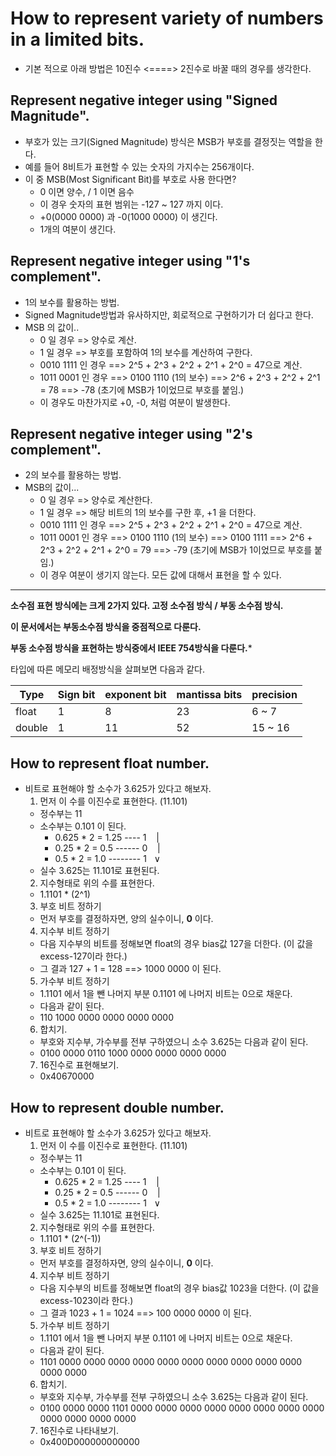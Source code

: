 <script type="text/javascript"  src="http://cdn.mathjax.org/mathjax/latest/MathJax.js?config=TeX-AMS-MML_HTMLorMML"></script>

# How to represent variety of numbers in a limited bits.
- 기본 적으로 아래 방법은 10진수 <====> 2진수로 바꿀 때의 경우를 생각한다.

## Represent negative integer using "Signed Magnitude".
- 부호가 있는 크기(Signed Magnitude) 방식은 MSB가 부호를 결정짓는 역할을 한다.
- 예를 들어 8비트가 표현할 수 있는 숫자의 가지수는 256개이다.
- 이 중 MSB(Most Significant Bit)를 부호로 사용 한다면?
  - 0 이면 양수, / 1 이면 음수
  - 이 경우 숫자의 표현 범위는 -127 ~ 127 까지 이다.
  - +0(0000 0000) 과  -0(1000 0000) 이 생긴다.
  - 1개의 여분이 생긴다.

## Represent negative integer using "1's complement".
- 1의 보수를 활용하는 방법.
- Signed Magnitude방법과 유사하지만, 회로적으로 구현하기가 더 쉽다고 한다.
- MSB 의 값이..
  - 0 일 경우 => 양수로 계산.
  - 1 일 경우 => 부호를 포함하여 1의 보수를 계산하여 구한다.
  - 0010 1111 인 경우 ==> 2^5 + 2^3 + 2^2 + 2^1 + 2^0 = 47으로 계산.
  - 1011 0001 인 경우 ==> 0100 1110 (1의 보수) ==> 2^6 + 2^3 + 2^2 + 2^1 = 78 ==> -78 (초기에 MSB가 1이었므로 부호를 붙임.)
  - 이 경우도 마찬가지로 +0, -0, 처럼 여분이 발생한다.

## Represent negative integer using "2's complement".
- 2의 보수를 활용하는 방법.
- MSB의 값이...
  - 0 일 경우 => 양수로 계산한다.
  - 1 일 경우 => 해당 비트의 1의 보수를 구한 후, +1 을 더한다.
  - 0010 1111 인 경우 ==> 2^5 + 2^3 + 2^2 + 2^1 + 2^0 = 47으로 계산.
  - 1011 0001 인 경우 ==> 0100 1110 (1의 보수) ==> 0100 1111 ==> 2^6 + 2^3 + 2^2 + 2^1 + 2^0 = 79 ==> -79 (초기에 MSB가 1이었므로 부호를 붙임.)
  - 이 경우 여분이 생기지 않는다. 모든 값에 대해서 표현을 할 수 있다.


--------------------------------
**소수점 표현 방식에는 크게 2가지 있다. 고정 소수점 방식 / 부동 소수점 방식.**

**이 문서에서는 부동소수점 방식을 중점적으로 다룬다.**

**부동 소수점 방식을 표현하는 방식중에서 IEEE 754방식을 다룬다.***

타입에 따른 메모리 배정방식을 살펴보면 다음과 같다.

| Type | Sign bit | exponent bit | mantissa bits | precision |
|------|----------|--------------|---------------|-----------|
|float | 1        | 8            | 23            | 6 ~ 7     |
|double| 1        | 11           | 52            | 15 ~ 16   |

## How to represent float number.
- 비트로 표현해야 할 소수가 3.625가 있다고 해보자.
  1. 먼저 이 수를 이진수로 표현한다. (11.101)
    - 정수부는 11
    - 소수부는 0.101 이 된다.
      - 0.625 * 2 = 1.25  ---- 1 &nbsp;&nbsp; |
      - 0.25 * 2  = 0.5 ------ 0 &nbsp;&nbsp; |
      - 0.5 * 2 = 1.0 -------- 1 &nbsp; ∨
    - 실수 3.625는 11.101로 표현된다.
  2. 지수형태로 위의 수를 표현한다.
    - 1.1101 * (2^1)
  3. 부호 비트 정하기
    - 먼저 부호를 결정하자면, 양의 실수이니, **0** 이다.
  4. 지수부 비트 정하기
    - 다음 지수부의 비트를 정해보면 float의 경우 bias값 127을 더한다. (이 값을 excess-127이라 한다.)
    - 그 결과 127 + 1 = 128 ==> 1000 0000 이 된다.
  5. 가수부 비트 정하기
    - 1.1101 에서 1을 뺀 나머지 부분 0.1101 에 나머지 비트는 0으로 채운다.
    - 다음과 같이 된다.
    - 110 1000 0000 0000 0000 0000
  6. 합치기.
    - 부호와 지수부, 가수부를 전부 구하였으니 소수 3.625는 다음과 같이 된다.
    - 0100 0000 0110 1000 0000 0000 0000 0000
  7. 16진수로 표현해보기.
    - 0x40670000

## How to represent double number.
- 비트로 표현해야 할 소수가 3.625가 있다고 해보자.
  1. 먼저 이 수를 이진수로 표현한다. (11.101)
    - 정수부는 11
    - 소수부는 0.101 이 된다.
      - 0.625 * 2 = 1.25  ---- 1 &nbsp;&nbsp; |
      - 0.25 * 2  = 0.5 ------ 0 &nbsp;&nbsp; |
      - 0.5 * 2 = 1.0 -------- 1 &nbsp; ∨
    - 실수 3.625는 11.101로 표현된다.
  2. 지수형태로 위의 수를 표현한다.
    - 1.1101 * (2^(-1))
  3. 부호 비트 정하기
    - 먼저 부호를 결정하자면, 양의 실수이니, **0** 이다.
  4. 지수부 비트 정하기
    - 다음 지수부의 비트를 정해보면 float의 경우 bias값 1023을 더한다. (이 값을 excess-1023이라 한다.)
    - 그 결과 1023 + 1 = 1024 ==> 100 0000 0000 이 된다.
  5. 가수부 비트 정하기
    - 1.1101 에서 1을 뺀 나머지 부분 0.1101 에 나머지 비트는 0으로 채운다.
    - 다음과 같이 된다.
    - 1101 0000 0000 0000 0000 0000 0000 0000 0000 0000 0000 0000 0000
  6. 합치기.
    - 부호와 지수부, 가수부를 전부 구하였으니 소수 3.625는 다음과 같이 된다.
    - 0100 0000 0000 1101 0000 0000 0000 0000 0000 0000 0000 0000 0000 0000 0000 0000
  7. 16진수로 나타내보기.
    - 0x400D000000000000
